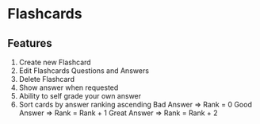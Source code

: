 # Flashcards

## Features

1. Create new Flashcard
2. Edit Flashcards Questions and Answers
3. Delete Flashcard
4. Show answer when requested
5. Ability to self grade your own answer
6. Sort cards by answer ranking ascending
  Bad Answer => Rank = 0
  Good Answer => Rank = Rank + 1
  Great Answer => Rank = Rank + 2
